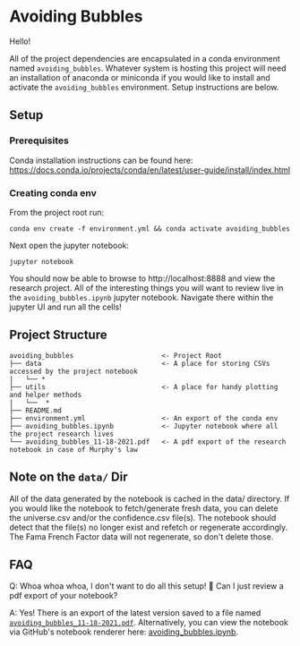 # Avoiding Bubbles

Hello!

All of the project dependencies are encapsulated in a conda environment named `avoiding_bubbles`. Whatever system is hosting this project will need an installation of anaconda or miniconda if you would like to install and activate the `avoiding_bubbles` environment. Setup instructions are below. 

## Setup

### Prerequisites

Conda installation instructions can be found here: https://docs.conda.io/projects/conda/en/latest/user-guide/install/index.html

### Creating conda env

From the project root run:

`conda env create -f environment.yml && conda activate avoiding_bubbles`

Next open the jupyter notebook:

`jupyter notebook`

You should now be able to browse to http://localhost:8888 and view the research project. All of the interesting things you will want to review live in the `avoiding_bubbles.ipynb` jupyter notebook. Navigate there within the jupyter UI and run all the cells!

## Project Structure
```text
avoiding_bubbles                      <- Project Root
├── data                              <- A place for storing CSVs accessed by the project notebook
|   └── *                 
├── utils                             <- A place for handy plotting and helper methods
|   └──  *
├── README.md                         
├── environment.yml                   <- An export of the conda env
├── avoiding_bubbles.ipynb            <- Jupyter notebook where all the project research lives
└── avoiding_bubbles_11-18-2021.pdf   <- A pdf export of the research notebook in case of Murphy's law
```

## Note on the `data/` Dir
All of the data generated by the notebook is cached in the data/ directory. If you would like the notebook to fetch/generate fresh data, you can delete the universe.csv and/or the confidence.csv file(s). The notebook should detect that the file(s) no longer exist and refetch or regenerate accordingly.
The Fama French Factor data will not regenerate, so don't delete those.

## FAQ
Q: Whoa whoa whoa, I don't want to do all this setup! 🙅 Can I just review a pdf export of your notebook?

A: Yes! There is an export of the latest version saved to a file named [`avoiding_bubbles_11-18-2021.pdf`](https://github.com/Boulder-Investment-Technologies/avoiding_bubbles/blob/main/avoiding_bubbles_11-18-2021.pdf). Alternatively, you can view the notebook via GitHub's notebook renderer here: [avoiding_bubbles.ipynb](https://github.com/Boulder-Investment-Technologies/avoiding_bubbles/blob/main/avoiding_bubbles.ipynb).
